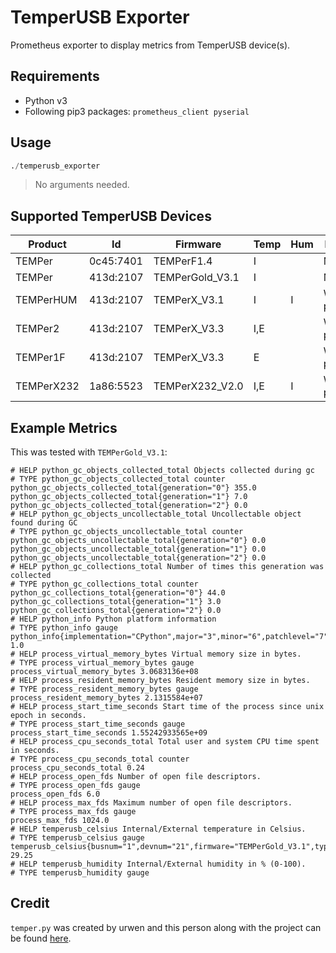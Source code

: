 # TemperUSB Exporter
Prometheus exporter to display metrics from TemperUSB device(s).

## Requirements
* Python v3
* Following pip3 packages: `prometheus_client pyserial`

## Usage
```py
./temperusb_exporter
```
> No arguments needed.

## Supported TemperUSB Devices
| Product | Id | Firmware | Temp | Hum | Notes |
| ---- | ---- | ---- | ---- | ---- | ---- |
| TEMPer | 0c45:7401 | TEMPerF1.4 | I | | Metal |
| TEMPer | 413d:2107 | TEMPerGold_V3.1 | I | | Metal |
| TEMPerHUM | 413d:2107 | TEMPerX_V3.1 | I |	I | White plastic |
| TEMPer2 | 413d:2107 | TEMPerX_V3.3 | I,E | | White plastic |
| TEMPer1F | 413d:2107 | TEMPerX_V3.3 | E | | White plastic |
| TEMPerX232 | 1a86:5523 | TEMPerX232_V2.0 | I,E | I | White plastic |

## Example Metrics
This was tested with `TEMPerGold_V3.1`:
```
# HELP python_gc_objects_collected_total Objects collected during gc
# TYPE python_gc_objects_collected_total counter
python_gc_objects_collected_total{generation="0"} 355.0
python_gc_objects_collected_total{generation="1"} 7.0
python_gc_objects_collected_total{generation="2"} 0.0
# HELP python_gc_objects_uncollectable_total Uncollectable object found during GC
# TYPE python_gc_objects_uncollectable_total counter
python_gc_objects_uncollectable_total{generation="0"} 0.0
python_gc_objects_uncollectable_total{generation="1"} 0.0
python_gc_objects_uncollectable_total{generation="2"} 0.0
# HELP python_gc_collections_total Number of times this generation was collected
# TYPE python_gc_collections_total counter
python_gc_collections_total{generation="0"} 44.0
python_gc_collections_total{generation="1"} 3.0
python_gc_collections_total{generation="2"} 0.0
# HELP python_info Python platform information
# TYPE python_info gauge
python_info{implementation="CPython",major="3",minor="6",patchlevel="7",version="3.6.7"} 1.0
# HELP process_virtual_memory_bytes Virtual memory size in bytes.
# TYPE process_virtual_memory_bytes gauge
process_virtual_memory_bytes 3.0683136e+08
# HELP process_resident_memory_bytes Resident memory size in bytes.
# TYPE process_resident_memory_bytes gauge
process_resident_memory_bytes 2.1315584e+07
# HELP process_start_time_seconds Start time of the process since unix epoch in seconds.
# TYPE process_start_time_seconds gauge
process_start_time_seconds 1.55242933565e+09
# HELP process_cpu_seconds_total Total user and system CPU time spent in seconds.
# TYPE process_cpu_seconds_total counter
process_cpu_seconds_total 0.24
# HELP process_open_fds Number of open file descriptors.
# TYPE process_open_fds gauge
process_open_fds 6.0
# HELP process_max_fds Maximum number of open file descriptors.
# TYPE process_max_fds gauge
process_max_fds 1024.0
# HELP temperusb_celsius Internal/External temperature in Celsius.
# TYPE temperusb_celsius gauge
temperusb_celsius{busnum="1",devnum="21",firmware="TEMPerGold_V3.1",type="internal",vendor_id="16701"} 29.25
# HELP temperusb_humidity Internal/External humidity in % (0-100).
# TYPE temperusb_humidity gauge
```

## Credit
`temper.py` was created by urwen and this person along with the project can be found [here](https://github.com/urwen/temper).